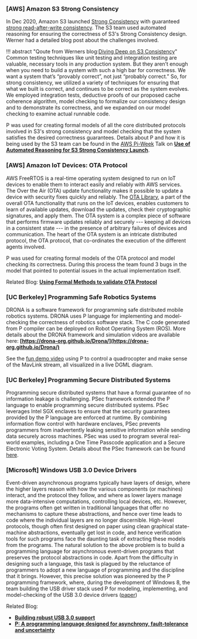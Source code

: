 ### [AWS] Amazon S3 Strong Consistency

In Dec 2020, Amazon S3 launched
[Strong Consistency](https://aws.amazon.com/s3/consistency/) with guaranteed
[strong read-after-write consistency](https://aws.amazon.com/blogs/aws/amazon-s3-update-strong-read-after-write-consistency/).
The S3 team used automated reasoning for ensuring the correctness of S3's Strong
Consistency design. Werner had a detailed blog post about the challenges involved.

!!! abstract "Qoute from Werners blog:[Diving Deep on S3 Consistency](https://www.allthingsdistributed.com/2021/04/s3-strong-consistency.html)"
    Common testing techniques like unit testing and integration testing are valuable,
    necessary tools in any production system. But they aren’t enough when you need to build a
    system with such a high bar for correctness. We want a system that’s “provably correct”,
    not just “probably correct.” So, for strong consistency, we utilized a variety of
    techniques for ensuring that what we built is correct, and continues to be correct as the
    system evolves. We employed integration tests, deductive proofs of our proposed cache
    coherence algorithm, model checking to formalize our consistency design and to demonstrate
    its correctness, and we expanded on our model checking to examine actual runnable code.

P was used for creating formal models of all the core distributed protocols involved in
S3's strong consistency and model checking that the system satisfies the desired
correctness guarantees. Details about P and how it is being used by the S3 team can be
found in the [AWS Pi-Week](https://pages.awscloud.com/pi-week-2021.html) Talk on
[**Use of Automated Reasoning for S3 Strong Consistency Launch**](https://www.twitch.tv/videos/962963706?t=0h26m57s).

### [AWS] Amazon IoT Devices: OTA Protocol

AWS FreeRTOS is a real-time operating system designed to run on IoT devices to enable them
to interact easily and reliably with AWS services. The Over the Air (OTA) update
functionality makes it possible to update a device with security fixes quickly and
reliably. The [OTA Library](https://freertos.org/ota/index.html), a part of the overall
OTA functionality that runs on the IoT devices, enables customers to learn of available
updates, download the updates, check their cryptographic signatures, and apply them. The
OTA system is a complex piece of software that performs firmware updates reliably and
securely --- keeping all devices in a consistent state --- in the presence of arbitrary
failures of devices and communication. The heart of the OTA system is an intricate
distributed protocol, the OTA protocol, that co-ordinates the execution of the different
agents involved.

P was used for creating formal models of the OTA protocol and model checking its
correctness. During this process the team found 3 bugs in the model that pointed to
potential issues in the actual implementation itself.

Related Blog:
[**Using Formal Methods to validate OTA Protocol**](https://freertos.org/2020/12/using-formal-methods-to-validate-ota-protocol.html)

### [UC Berkeley] Programming Safe Robotics Systems

DRONA is a software framework for programming safe distributed mobile robotics systems.
DRONA uses P language for implementing and model-checking the correctness of robotics software stack. The
C code generated from P compiler can be deployed on Robot Operating System (ROS).
More details about the DRONA framework and simulation videos are available here:
**[https://drona-org.github.io/Drona/](https://drona-org.github.io/Drona/)**

See the [fun demo video](https://www.youtube.com/watch?v=R8ztpfMPs5c) using P to control a
quadrocopter and make sense of the MavLink stream, all visualized in a live DGML diagram.

### [UC Berkeley] Programming Secure Distributed Systems

Programming secure distributed systems that have a formal guarantee of no information
leakage is challenging. PSec framework extended the P language to enable programming secure
distributed systems. PSec leverages Intel SGX enclaves to ensure that the security guarantees
provided by the P language are enforced at runtime. By combining information flow control
with hardware enclaves, PSec prevents programmers from inadvertently leaking sensitive
information while sending data securely across machines. PSec was used to program several real-world examples,
including a One Time Passcode application and a Secure Electronic Voting System. Details
about the PSec framework can be found [here](https://github.com/ShivKushwah/PSec).

### [Microsoft] Windows USB 3.0 Device Drivers

Event-driven asynchronous programs typically have layers of design, where the higher
layers reason with how the various components (or machines) interact, and the protocol
they follow, and where as lower layers manage more data-intensive computations,
controlling local devices, etc. However, the programs often get written in traditional
languages that offer no mechanisms to capture these abstractions, and hence over time
leads to code where the individual layers are no longer discernible. High-level protocols,
though often first designed on paper using clean graphical state-machine abstractions,
eventually get lost in code, and hence verification tools for such programs face the
daunting task of extracting these models from the programs. The natural solution to the
above problem is to build a programming language for asynchronous event-driven programs
that preserves the protocol abstractions in code. Apart from the difficulty in designing
such a language, this task is plagued by the reluctance of programmers to adopt a new
language of programming and the discipline that it brings. However, this precise solution
was pioneered by the P programming framework, where, during the development of Windows 8,
the team building the USB driver stack used P for modeling, implementing, and
model-checking of the USB 3.0 device drivers
([paper](https://ankushdesai.github.io/assets/papers/p.pdf))

Related Blog:

- **[Building robust USB 3.0 support](https://blogs.msdn.microsoft.com/b8/2011/08/22/building-robust-usb-3-0-support/)**
- **[P: A programming language designed for asynchrony, fault-tolerance and uncertainty](https://www.microsoft.com/en-us/research/blog/p-programming-language-asynchrony/)**